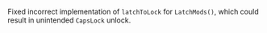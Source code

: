 Fixed incorrect implementation of `latchToLock` for `LatchMods()`, which could
result in unintended `CapsLock` unlock.

